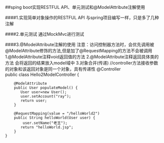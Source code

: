 ##sping boot实现RESTFUL API、单元测试和@ModelAttribute注解使用

####1.实现简单对象操作的RESTFUL API
    与spring项目编写一样，只是多了几种注解
    
####2.单元测试
    通过MockMvc进行测试
    
####3.@ModelAttribute注解的使用
    注意：访问控制器方法时，会优先调用被@ModelAttribute修饰的方法,但是加了@RequestMapping的方法不会被调用
    1.@ModelAttribute注释void返回值的方法
    2.@ModelAttribute注释返回具体类的方法
        会将返回的结果放入model域中
    3.对象合并(传递)
    //controller方法接收参数的对象和该返回对象是同一个对象，具有传递性
    @Controller  
    public class Hello2ModelController {  
          
        @ModelAttribute  
        public User populateModel() {    
           User user=new User();  
           user.setAccount("ray");  
           return user;  
        }    
          
        @RequestMapping(value = "/helloWorld2")    
        public String helloWorld(User user) {  
            user.setName("老王");  
           return "helloWorld.jsp";    
        }    
    }  
   
